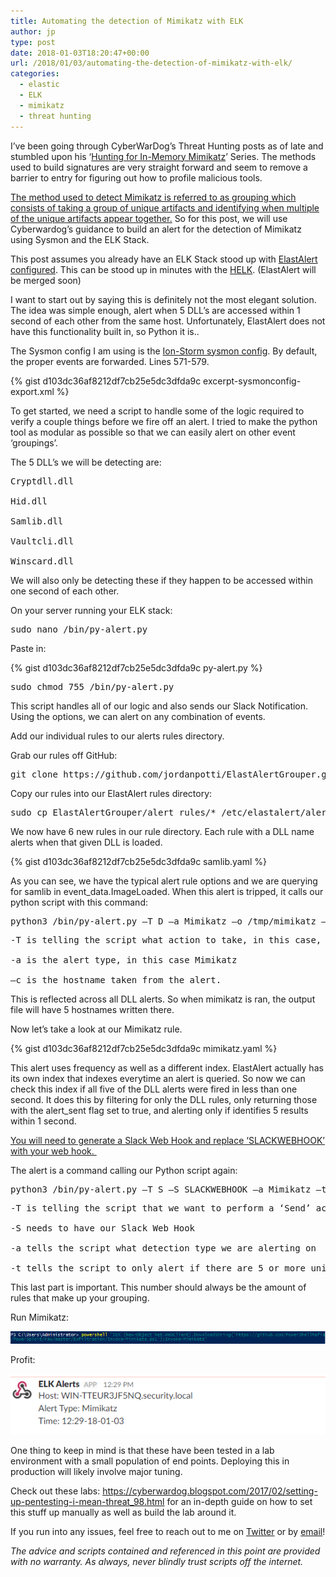 ```yaml
---
title: Automating the detection of Mimikatz with ELK
author: jp
type: post
date: 2018-01-03T18:20:47+00:00
url: /2018/01/03/automating-the-detection-of-mimikatz-with-elk/
categories:
  - elastic
  - ELK
  - mimikatz
  - threat hunting
---
```


I’ve been going through CyberWarDog’s Threat Hunting posts as of late and stumbled upon his ‘[Hunting for In-Memory Mimikatz][1]’ Series. The methods used to build signatures are very straight forward and seem to remove a barrier to entry for figuring out how to profile malicious tools.

[The method used to detect Mimikatz is referred to as grouping which consists of taking a group of unique artifacts and identifying when multiple of the unique artifacts appear together.][2] So for this post, we will use Cyberwardog’s guidance to build an alert for the detection of Mimikatz using Sysmon and the ELK Stack.

This post assumes you already have an ELK Stack stood up with [ElastAlert configured][3]. This can be stood up in minutes with the [HELK][4]. (ElastAlert will be merged soon)

I want to start out by saying this is definitely not the most elegant solution. The idea was simple enough, alert when 5 DLL’s are accessed within 1 second of each other from the same host. Unfortunately, ElastAlert does not have this functionality built in, so Python it is..

The Sysmon config I am using is the [Ion-Storm sysmon config][5]. By default, the proper events are forwarded. Lines 571-579.

{% gist d103dc36af8212df7cb25e5dc3dfda9c excerpt-sysmonconfig-export.xml %}

To get started, we need a script to handle some of the logic required to verify a couple things before we fire off an alert. I tried to make the python tool as modular as possible so that we can easily alert on other event ‘groupings’.

The 5 DLL’s we will be detecting are:

<pre>Cryptdll.dll

Hid.dll

Samlib.dll

Vaultcli.dll

Winscard.dll</pre>

We will also only be detecting these if they happen to be accessed within one second of each other.

On your server running your ELK stack:

<pre>sudo nano /bin/py-alert.py</pre>

Paste in:

{% gist d103dc36af8212df7cb25e5dc3dfda9c py-alert.py %}

<pre>sudo chmod 755 /bin/py-alert.py</pre>

This script handles all of our logic and also sends our Slack Notification. Using the options, we can alert on any combination of events.

Add our individual rules to our alerts rules directory.

Grab our rules off GitHub:

<pre>git clone https://github.com/jordanpotti/ElastAlertGrouper.git</pre>

Copy our rules into our ElastAlert rules directory:

<pre>sudo cp ElastAlertGrouper/alert_rules/* /etc/elastalert/alert_rules/</pre>

We now have 6 new rules in our rule directory. Each rule with a DLL name alerts when that given DLL is loaded.

{% gist d103dc36af8212df7cb25e5dc3dfda9c samlib.yaml %}

As you can see, we have the typical alert rule options and we are querying for samlib in event_data.ImageLoaded. When this alert is tripped, it calls our python script with this command:

<pre>python3 /bin/py-alert.py –T D –a Mimikatz –o /tmp/mimikatz –c $ComputerName</pre>

<pre>
-T is telling the script what action to take, in this case, we are just writing the hostname to a file so we want to use the ‘Document’ or D option.

-a is the alert type, in this case Mimikatz

–c is the hostname taken from the alert.
</pre>

This is reflected across all DLL alerts. So when mimikatz is ran, the output file will have 5 hostnames written there.

Now let’s take a look at our Mimikatz rule.

{% gist d103dc36af8212df7cb25e5dc3dfda9c mimikatz.yaml %}

This alert uses frequency as well as a different index. ElastAlert actually has its own index that indexes everytime an alert is queried. So now we can check this index if all five of the DLL alerts were fired in less than one second. It does this by filtering for only the DLL rules, only returning those with the alert_sent flag set to true, and alerting only if identifies 5 results within 1 second.

[You will need to generate a Slack Web Hook and replace &#8216;SLACKWEBHOOK&#8217; with your web hook. ][6]

The alert is a command calling our Python script again:

<pre>python3 /bin/py-alert.py –T S –S SLACKWEBHOOK –a Mimikatz –t 5</pre>

<pre>-T is telling the script that we want to perform a ‘Send’ action.

-S needs to have our Slack Web Hook

-a tells the script what detection type we are alerting on

-t tells the script to only alert if there are 5 or more unique hostnames in our output file.</pre>

This last part is important. This number should always be the amount of rules that make up your grouping.

Run Mimikatz:

<img src="/images/2018/01/1.png">

Profit:

<img src="/images/2018/01/2.png">
          
One thing to keep in mind is that these have been tested in a lab environment with a small population of end points. Deploying this in production will likely involve major tuning.

Check out these labs: <https://cyberwardog.blogspot.com/2017/02/setting-up-pentesting-i-mean-threat_98.html> for an in-depth guide on how to set this stuff up manually as well as build the lab around it.

If you run into any issues, feel free to reach out to me on [Twitter][7] or by [email][8]!

_The advice and scripts contained and referenced in this point are provided with no warranty. As always, never blindly trust scripts off the internet._

&nbsp;

 [1]: https://cyberwardog.blogspot.com/2017/03/chronicles-of-threat-hunter-hunting-for.html
 [2]: https://sqrrl.com/threat-hunting-reference-guide/
 [3]: https://jordanpotti.com/2017/12/22/using-elastalert-to-help-automate-threat-hunting/
 [4]: https://github.com/Cyb3rWard0g/HELK
 [5]: https://github.com/ion-storm/sysmon-config/blob/master/sysmonconfig-export.xml
 [6]: https://api.slack.com/incoming-webhooks
 [7]: https://twitter.com/ok_bye_now
 [8]: mailto:admin@jordanpotti.com
